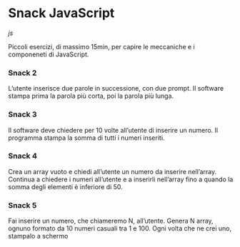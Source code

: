 # Snack JavaScript

_js_

Piccoli esercizi, di massimo 15min, per capire le meccaniche e i componeneti di JavaScript.

### Snack 2

L’utente inserisce due parole in successione, con due prompt.
Il software stampa prima la parola più corta, poi la parola più lunga.

### Snack 3

Il software deve chiedere per 10 volte all’utente di inserire un numero.
Il programma stampa la somma di tutti i numeri inseriti.

### Snack 4

Crea un array vuoto e chiedi all’utente un numero da inserire nell’array.
Continua a chiedere i numeri all’utente e a inserirli nell’array fino a quando la somma degli elementi è inferiore di 50.

### Snack 5

Fai inserire un numero, che chiameremo N, all’utente.
Genera N array, ognuno formato da 10 numeri casuali tra 1 e 100. Ogni volta che ne crei uno, stampalo a schermo
